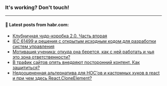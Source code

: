 ### It's working? Don't touch!

---
<!--
#### 🛠️ Technical stack:

![C++](https://img.shields.io/badge/C++-informational?logo=c%2B%2B&style=flat&logoColor=white&color=9C033A)
![Java](https://img.shields.io/badge/Java-informational?logo=java&style=flat&logoColor=white&color=007396)
![Kotlin](https://img.shields.io/badge/Kotlin-informational?logo=Kotlin&style=flat&logoColor=white&color=0095D5)
![JS](https://img.shields.io/badge/JS-informational?logo=javaScript&style=flat&logoColor=black&color=F7Df1E) <br>
![HTML5](https://img.shields.io/badge/HTML5-informational?logo=html5&style=flat&logoColor=white&color=E34F26)
![CSS3](https://img.shields.io/badge/CSS3-informational?logo=css3&style=flat&logoColor=white&color=157286)
![Sass](https://img.shields.io/badge/Saas-informational?logo=sass&style=flat&logoColor=white&color=hotpink)
![PHP](https://img.shields.io/badge/PHP-informational?logo=php&style=flat&logoColor=white&color=777BB4) <br>
![WebPAck](https://img.shields.io/badge/WebPack-informational?logo=webPack&style=flat&logoColor=white&color=FF6F00)
![Bootstrap](https://img.shields.io/badge/Bootstrap-informational?logo=Bootstrap&style=flat&logoColor=white&color=7952B3)
![MySQL](https://img.shields.io/badge/MySQL-informational?logo=MySQL&style=flat&logoColor=white&color=00f) <br>
![NodeJS](https://img.shields.io/badge/NodeJS-informational?logo=node.js&style=flat&logoColor=white&color=43853D)
![Spring](https://img.shields.io/badge/Spring-informational?logo=Spring&style=flat&logoColor=white&color=0A9EDC)
![Angular](https://img.shields.io/badge/Vue-informational?logo=vue.js&style=flat&logoColor=white&color=red)
![Git](https://img.shields.io/badge/Git-informational?logo=git&style=flat&logoColor=white&color=darkorange)

___
-->

#### 💬 Latest posts from habr.com:

<!-- BLOG-POST-LIST:START -->
- [Клубничная чудо-коробка 2.0. Часть вторая](https://habr.com/ru/post/676386/?utm_source=habrahabr&utm_medium=rss&utm_campaign=676386)
- [IEC 61499 и решения с открытым исходным кодом для разработки систем управления](https://habr.com/ru/post/676392/?utm_source=habrahabr&utm_medium=rss&utm_campaign=676392)
- [Мотивация ученика: откуда она берется, как с ней работать и чья это зона ответственности?](https://habr.com/ru/post/675516/?utm_source=habrahabr&utm_medium=rss&utm_campaign=675516)
- [В трафик сайтов опять внедряют посторонний контент. Как защититься?](https://habr.com/ru/post/676388/?utm_source=habrahabr&utm_medium=rss&utm_campaign=676388)
- [Недооцененная альтернатива для HOC’ов и кастомных хуков в react и при чем здесь React.CloneElement?](https://habr.com/ru/post/676384/?utm_source=habrahabr&utm_medium=rss&utm_campaign=676384)
<!-- BLOG-POST-LIST:END -->
